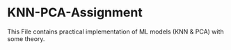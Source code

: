 # KNN-PCA-Assignment
This File contains practical implementation of ML models (KNN &amp; PCA) with some theory.
